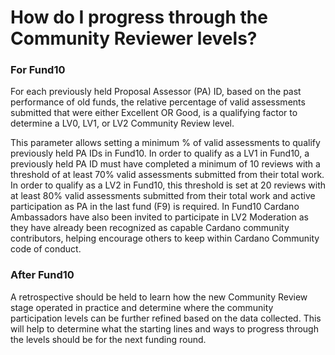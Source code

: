 # **How do I progress through the Community Reviewer levels?**

### **For Fund10**
For each previously held Proposal Assessor (PA) ID, based on the past performance of old funds, the relative percentage of valid assessments submitted that were either Excellent OR Good, is a qualifying factor to determine a LV0, LV1, or LV2 Community Review level.

This parameter allows setting a minimum % of valid assessments to qualify previously held PA IDs in Fund10. In order to qualify as a LV1 in Fund10, a previously held PA ID must have completed a minimum of 10 reviews with a threshold of at least 70% valid assessments submitted from their total work. In order to qualify as a LV2 in Fund10, this threshold is set at 20 reviews with at least 80% valid assessments submitted from their total work and active participation as PA in the last fund (F9) is required. In Fund10 Cardano Ambassadors have also been invited to participate in LV2 Moderation as they have already been recognized as capable Cardano community contributors, helping encourage others to keep within Cardano Community code of conduct.  

### **After Fund10**
A retrospective should be held to learn how the new Community Review stage operated in practice and determine where the community participation levels can be further refined based on the data collected. This will help to determine what the starting lines and ways to progress through the levels should be for the next funding round. 
